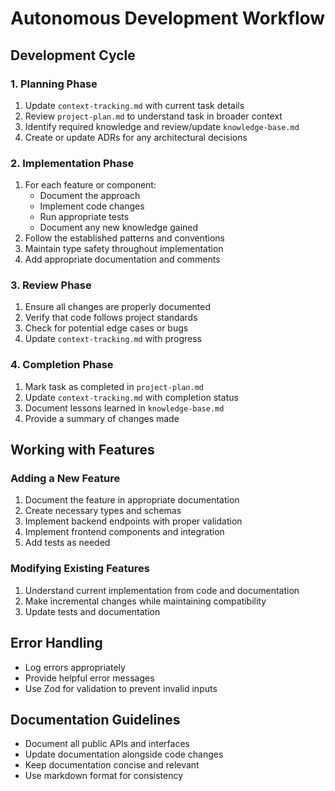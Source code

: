 # Autonomous Development Workflow

## Development Cycle

### 1. Planning Phase

1. Update `context-tracking.md` with current task details
2. Review `project-plan.md` to understand task in broader context
3. Identify required knowledge and review/update `knowledge-base.md`
4. Create or update ADRs for any architectural decisions

### 2. Implementation Phase

1. For each feature or component:
   - Document the approach
   - Implement code changes
   - Run appropriate tests
   - Document any new knowledge gained
2. Follow the established patterns and conventions
3. Maintain type safety throughout implementation
4. Add appropriate documentation and comments

### 3. Review Phase

1. Ensure all changes are properly documented
2. Verify that code follows project standards
3. Check for potential edge cases or bugs
4. Update `context-tracking.md` with progress

### 4. Completion Phase

1. Mark task as completed in `project-plan.md`
2. Update `context-tracking.md` with completion status
3. Document lessons learned in `knowledge-base.md`
4. Provide a summary of changes made

## Working with Features

### Adding a New Feature

1. Document the feature in appropriate documentation
2. Create necessary types and schemas
3. Implement backend endpoints with proper validation
4. Implement frontend components and integration
5. Add tests as needed

### Modifying Existing Features

1. Understand current implementation from code and documentation
2. Make incremental changes while maintaining compatibility
3. Update tests and documentation

## Error Handling

- Log errors appropriately
- Provide helpful error messages
- Use Zod for validation to prevent invalid inputs

## Documentation Guidelines

- Document all public APIs and interfaces
- Update documentation alongside code changes
- Keep documentation concise and relevant
- Use markdown format for consistency
